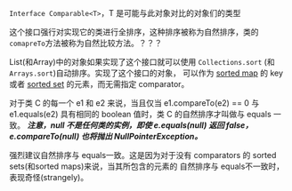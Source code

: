 `Interface Comparable<T>`，T 是可能与此对象对比的对象们的类型

这个接口强行对实现它的类进行全排序，这种排序被称为自然排序，类的`comapreTo`方法被称为自然比较方法。？？？

List(和Array)中的对象如果实现了这个接口就可以使用 `Collections.sort` (和 `Arrays.sort`)自动排序。实现了这个接口的对象，
可以作为 [sorted map](https://docs.oracle.com/javase/8/docs/api/java/util/SortedMap.html) 的 key 或者
[sorted set](https://docs.oracle.com/javase/8/docs/api/java/util/SortedSet.html) 的元素，而无需指定 comparator。


对于类 C 的每一个 e1 和 e2 来说，当且仅当 e1.compareTo(e2) == 0 与 e1.equals(e2) 具有相同的 boolean 值时，类 C 的自然排序才叫做与 equals 一致。
***注意，null 不是任何类的实例，即使 e.equals(null) 返回 false，e.compareTo(null) 也将抛出 NullPointerException。***

强烈建议自然排序与 equals一致。这是因为对于没有 comparators 的 sorted sets(和sorted maps)来说，当其所包含的元素的
自然排序与 equals不一致时，表现奇怪(strangely)。